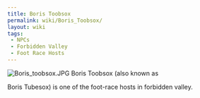 ```yaml
---
title: Boris Toobsox
permalink: wiki/Boris_Toobsox/
layout: wiki
tags:
 - NPCs
 - Forbidden Valley
 - Foot Race Hosts
---
```


![](Boris_toobsox.JPG "Boris_toobsox.JPG") Boris Toobsox (also known as
Boris Tubesox) is one of the foot-race hosts in forbidden valley.
